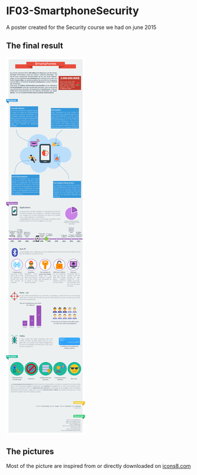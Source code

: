 # IF03-SmartphoneSecurity
A poster created for the Security course we had on june 2015

## The final result

![Poster](https://github.com/bj0rge/IF03-SmartphoneSecurity/blob/master/poster.jpg?raw=true)

## The pictures

Most of the picture are inspired from or directly downloaded on [icons8.com](icons8.com)
